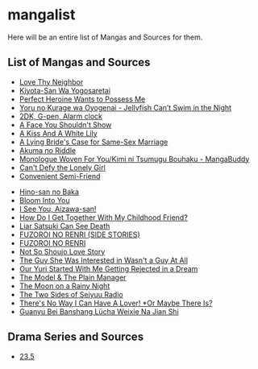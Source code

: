 # mangalist
Here will be an entire list of Mangas and Sources for them.

## List of Mangas and Sources
- [Love Thy Neighbor](https://mangabuddy.com/love-thy-neighbor)
- [Kiyota-San Wa Yogosaretai](https://mangabuddy.com/kiyota-san-wa-yogosaretai)
- [Perfect Heroine Wants to Possess Me](https://mangabuddy.com/perfect-heroine-wants-to-possess-me)
- [Yoru no Kurage wa Oyogenai - Jellyfish Can’t Swim in the Night](https://anilist.co/manga/176730/Yoru-no-Kurage-wa-Oyogenai/)
- [2DK, G-pen, Alarm clock](https://dynasty-scans.com/series/2dk_g_pen_alarm_clock)
- [A Face You Shouldn't Show](https://dynasty-scans.com/series/a_face_you_shouldnt_show)
- [A Kiss And A White Lily](https://dynasty-scans.com/series/a_kiss_and_a_white_lily)
- [A Lying Bride's Case for Same-Sex Marriage](https://dynasty-scans.com/series/a_lying_brides_case_for_same_sex_marriage)
- [Akuma no Riddle](https://dynasty-scans.com/series/akuma_no_riddle)
- [Monologue Woven For You/Kimi ni Tsumugu Bouhaku - MangaBuddy](https://mangabuddy.com/kimi-ni-tsumugu-bouhaku)
- [Can't Defy the Lonely Girl](https://dynasty-scans.com/series/cant_defy_the_lonely_girl)
- [Convenient Semi-Friend](https://mangabuddy.com/convenient-semi-friend) 
 <!-- https://dynasty-scans.com/series/convenient_semi_friend -->
- [Hino-san no Baka](https://dynasty-scans.com/series/hino_san_no_baka)
- [Bloom Into You](https://dynasty-scans.com/series/bloom_into_you)
- [I See You, Aizawa-san!](https://dynasty-scans.com/series/i_see_you_aizawa_san)
- [How Do I Get Together With My Childhood Friend?](https://dynasty-scans.com/series/how_do_i_get_together_with_my_childhood_friend)
- [Liar Satsuki Can See Death](https://dynasty-scans.com/series/liar_satsuki_can_see_death)
- [FUZOROI NO RENRI (SIDE STORIES)](https://mangabuddy.com/fuzoroi-no-renri-side-stories)
- [FUZOROI NO RENRI](https://dynasty-scans.com/series/fuzoroi_no_renri)
- [Not So Shoujo Love Story](https://manhuascan.io/manga/50853-not-so-shoujo-love-story)
- [The Guy She Was Interested in Wasn't a Guy At All](https://mangabuddy.com/the-guy-she-was-interested-in-wasnt-a-guy-at-all)
- [Our Yuri Started With Me Getting Rejected in a Dream](https://dynasty-scans.com/series/our_yuri_started_with_me_getting_rejected_in_a_dream)
- [The Model & The Plain Manager](https://mangabuddy.com/model-chan-to-jimi-mane-san)
- [The Moon on a Rainy Night](https://mangabuddy.com/the-moon-on-a-rainy-night)
- [The Two Sides of Seiyuu Radio](https://mangabuddy.com/the-two-sides-of-seiyuu-radio)
- [There's No Way I Can Have A Lover! *Or Maybe There Is?](https://mangabuddy.com/theres-no-way-i-can-have-a-lover-or-maybe-there-is)
- [Guanyu Bei Banshang Lücha Weixie Na Jian Shi]()

## Drama Series and Sources
- [23.5](https://kissasian.lu/Drama/23-5)